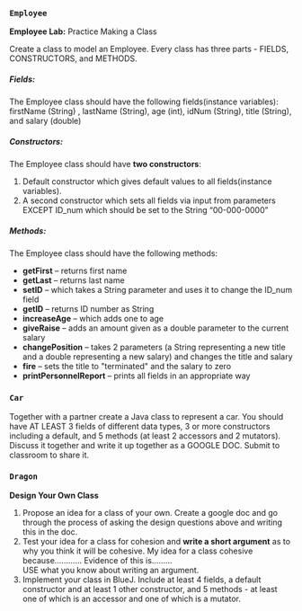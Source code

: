 ### `Employee`
__Employee Lab:__ Practice Making a Class

Create a class to model an Employee. Every class has three parts - FIELDS, CONSTRUCTORS, and METHODS.

##### Fields:
The Employee class should have the following fields(instance variables):
firstName (String) , lastName (String), age (int), idNum (String), title (String), and salary (double)

##### Constructors:
The Employee class should have **two constructors**:
1. Default constructor which gives default values to all fields(instance variables).
2. A second constructor which sets all fields via input from parameters EXCEPT ID_num which should be set to the String “00-000-0000”


##### Methods:
The Employee class should have the following methods:
- **getFirst** – returns first name
- **getLast** – returns last name
- **setID** – which takes a String parameter and uses it to change the ID_num field
- **getID** – returns ID number as String
- **increaseAge** – which adds one to age
- **giveRaise** – adds an amount given as a double parameter to the current salary
- **changePosition** – takes 2 parameters (a String representing a new title and a double representing a new salary) and changes the title and salary
- **fire** – sets the title to "terminated" and the salary to zero
- **printPersonnelReport** – prints all fields in an appropriate way


### `Car`
Together with a partner create a Java class to represent a car. You should have AT LEAST 3 fields of different data types, 3 or more constructors including a default, and 5 methods (at least 2 accessors and 2 mutators). Discuss it together and write it up together as a GOOGLE DOC. Submit to classroom to share it.


### `Dragon`
__Design Your Own Class__
1. Propose an idea for a class of your own. Create a google doc and go through the process of asking the design questions above and writing this in the doc.
2. Test your idea for a  class for cohesion and **write a short argument** as to why you think it will be cohesive.  My idea for a class cohesive because………… Evidence of this is………
<br>USE what you know about writing an argument.
3. Implement your class in BlueJ. Include at least 4 fields, a default constructor  and  at least 1 other constructor, and 5 methods - at least one of which is an accessor and one of which is a mutator.
